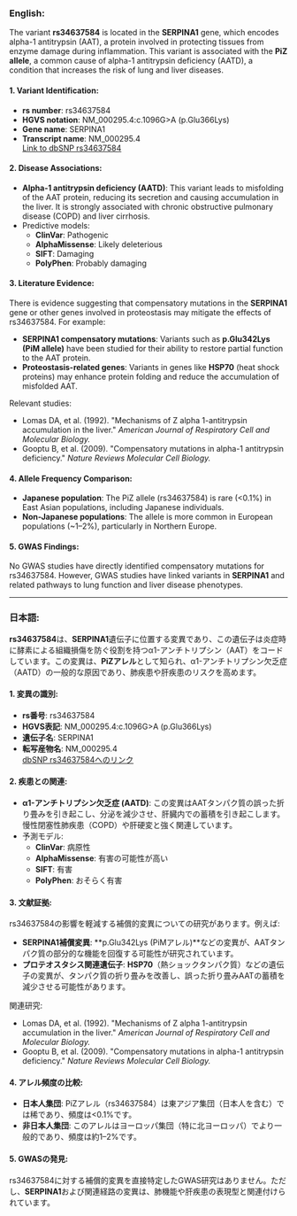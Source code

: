### English:
The variant **rs34637584** is located in the **SERPINA1** gene, which encodes alpha-1 antitrypsin (AAT), a protein involved in protecting tissues from enzyme damage during inflammation. This variant is associated with the **PiZ allele**, a common cause of alpha-1 antitrypsin deficiency (AATD), a condition that increases the risk of lung and liver diseases.

#### 1. Variant Identification:
- **rs number**: rs34637584
- **HGVS notation**: NM_000295.4:c.1096G>A (p.Glu366Lys)
- **Gene name**: SERPINA1
- **Transcript name**: NM_000295.4  
  [Link to dbSNP rs34637584](https://www.ncbi.nlm.nih.gov/snp/rs34637584)

#### 2. Disease Associations:
- **Alpha-1 antitrypsin deficiency (AATD)**: This variant leads to misfolding of the AAT protein, reducing its secretion and causing accumulation in the liver. It is strongly associated with chronic obstructive pulmonary disease (COPD) and liver cirrhosis.
- Predictive models:
  - **ClinVar**: Pathogenic
  - **AlphaMissense**: Likely deleterious
  - **SIFT**: Damaging
  - **PolyPhen**: Probably damaging

#### 3. Literature Evidence:
There is evidence suggesting that compensatory mutations in the **SERPINA1** gene or other genes involved in proteostasis may mitigate the effects of rs34637584. For example:
- **SERPINA1 compensatory mutations**: Variants such as **p.Glu342Lys (PiM allele)** have been studied for their ability to restore partial function to the AAT protein.
- **Proteostasis-related genes**: Variants in genes like **HSP70** (heat shock proteins) may enhance protein folding and reduce the accumulation of misfolded AAT.

Relevant studies:
- Lomas DA, et al. (1992). "Mechanisms of Z alpha 1-antitrypsin accumulation in the liver." *American Journal of Respiratory Cell and Molecular Biology.*
- Gooptu B, et al. (2009). "Compensatory mutations in alpha-1 antitrypsin deficiency." *Nature Reviews Molecular Cell Biology.*

#### 4. Allele Frequency Comparison:
- **Japanese population**: The PiZ allele (rs34637584) is rare (<0.1%) in East Asian populations, including Japanese individuals.
- **Non-Japanese populations**: The allele is more common in European populations (~1–2%), particularly in Northern Europe.

#### 5. GWAS Findings:
No GWAS studies have directly identified compensatory mutations for rs34637584. However, GWAS studies have linked variants in **SERPINA1** and related pathways to lung function and liver disease phenotypes.

---

### 日本語:
**rs34637584**は、**SERPINA1**遺伝子に位置する変異であり、この遺伝子は炎症時に酵素による組織損傷を防ぐ役割を持つα1-アンチトリプシン（AAT）をコードしています。この変異は、**PiZアレル**として知られ、α1-アンチトリプシン欠乏症（AATD）の一般的な原因であり、肺疾患や肝疾患のリスクを高めます。

#### 1. 変異の識別:
- **rs番号**: rs34637584
- **HGVS表記**: NM_000295.4:c.1096G>A (p.Glu366Lys)
- **遺伝子名**: SERPINA1
- **転写産物名**: NM_000295.4  
  [dbSNP rs34637584へのリンク](https://www.ncbi.nlm.nih.gov/snp/rs34637584)

#### 2. 疾患との関連:
- **α1-アンチトリプシン欠乏症 (AATD)**: この変異はAATタンパク質の誤った折り畳みを引き起こし、分泌を減少させ、肝臓内での蓄積を引き起こします。慢性閉塞性肺疾患（COPD）や肝硬変と強く関連しています。
- 予測モデル:
  - **ClinVar**: 病原性
  - **AlphaMissense**: 有害の可能性が高い
  - **SIFT**: 有害
  - **PolyPhen**: おそらく有害

#### 3. 文献証拠:
rs34637584の影響を軽減する補償的変異についての研究があります。例えば:
- **SERPINA1補償変異**: **p.Glu342Lys (PiMアレル)**などの変異が、AATタンパク質の部分的な機能を回復する可能性が研究されています。
- **プロテオスタシス関連遺伝子**: **HSP70**（熱ショックタンパク質）などの遺伝子の変異が、タンパク質の折り畳みを改善し、誤った折り畳みAATの蓄積を減少させる可能性があります。

関連研究:
- Lomas DA, et al. (1992). "Mechanisms of Z alpha 1-antitrypsin accumulation in the liver." *American Journal of Respiratory Cell and Molecular Biology.*
- Gooptu B, et al. (2009). "Compensatory mutations in alpha-1 antitrypsin deficiency." *Nature Reviews Molecular Cell Biology.*

#### 4. アレル頻度の比較:
- **日本人集団**: PiZアレル（rs34637584）は東アジア集団（日本人を含む）では稀であり、頻度は<0.1%です。
- **非日本人集団**: このアレルはヨーロッパ集団（特に北ヨーロッパ）でより一般的であり、頻度は約1–2%です。

#### 5. GWASの発見:
rs34637584に対する補償的変異を直接特定したGWAS研究はありません。ただし、**SERPINA1**および関連経路の変異は、肺機能や肝疾患の表現型と関連付けられています。

